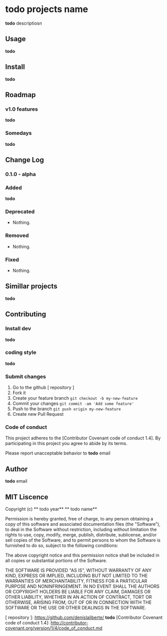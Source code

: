 # **todo** projects name

**todo** descriptiosn


## Usage

**todo**


## Install

**todo**


## Roadmap

### v1.0 features

**todo**

### Somedays

**todo**


## Change Log

### 0.1.0 - alpha

### Added
**todo**
### Deprecated
- Nothing.
### Removed
- Nothing.
### Fixed
- Nothing.


## Simillar projects

**todo**


## Contributing

### Install dev

**todo**

### coding style

**todo**

### Submit changes

1. Go to the github [ repository ]
2. Fork it
3. Create your feature branch `git checkout -b my-new-feature`
4. Commit your changes `git commit -am 'Add some feature'`
5. Push to the branch `git push origin my-new-feature`
6. Create new Pull Request

### Code of conduct

This project adheres to the [Contributor Covenant code of conduct 1.4]. By participating in this project you agree to abide by its terms.

Please report unacceptable behavior to **todo** email


## Author
**todo** email


## MIT Liscence

Copyright (c) ** todo year** ** todo name**

Permission is hereby granted, free of charge, to any person obtaining a copy of this software and associated documentation files (the "Software"), to deal in the Software without restriction, including without limitation the rights to use, copy, modify, merge, publish, distribute, sublicense, and/or sell copies of the Software, and to permit persons to whom the Software is furnished to do so, subject to the following conditions:

The above copyright notice and this permission notice shall be included in all copies or substantial portions of the Software.

THE SOFTWARE IS PROVIDED "AS IS", WITHOUT WARRANTY OF ANY KIND, EXPRESS OR IMPLIED, INCLUDING BUT NOT LIMITED TO THE WARRANTIES OF MERCHANTABILITY, FITNESS FOR A PARTICULAR PURPOSE AND NONINFRINGEMENT. IN NO EVENT SHALL THE AUTHORS OR COPYRIGHT HOLDERS BE LIABLE FOR ANY CLAIM, DAMAGES OR OTHER LIABILITY, WHETHER IN AN ACTION OF CONTRACT, TORT OR OTHERWISE, ARISING FROM, OUT OF OR IN CONNECTION WITH THE SOFTWARE OR THE USE OR OTHER DEALINGS IN THE SOFTWARE.

[ repository ]: https://github.com/denislaliberte/ **todo**
[Contributor Covenant code of conduct 1.4]: http://contributor-covenant.org/version/1/4/code_of_conduct.md
